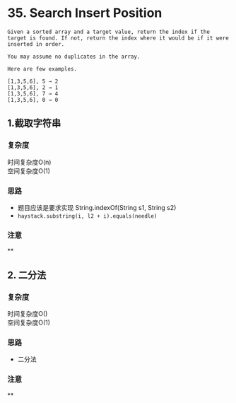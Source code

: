 # 35. Search Insert Position
```
Given a sorted array and a target value, return the index if the target is found. If not, return the index where it would be if it were inserted in order.

You may assume no duplicates in the array.

Here are few examples.

[1,3,5,6], 5 → 2
[1,3,5,6], 2 → 1
[1,3,5,6], 7 → 4
[1,3,5,6], 0 → 0

```


## 1.截取字符串

### 复杂度
时间复杂度O(n)  <br>
空间复杂度O(1)

### 思路
- 题目应该是要求实现 String.indexOf(String s1, String s2)
-  `haystack.substring(i, l2 + i).equals(needle)`

### 注意
**


## 2. 二分法

### 复杂度
时间复杂度O()  <br>
空间复杂度O(1)

### 思路
- 二分法

### 注意
**


